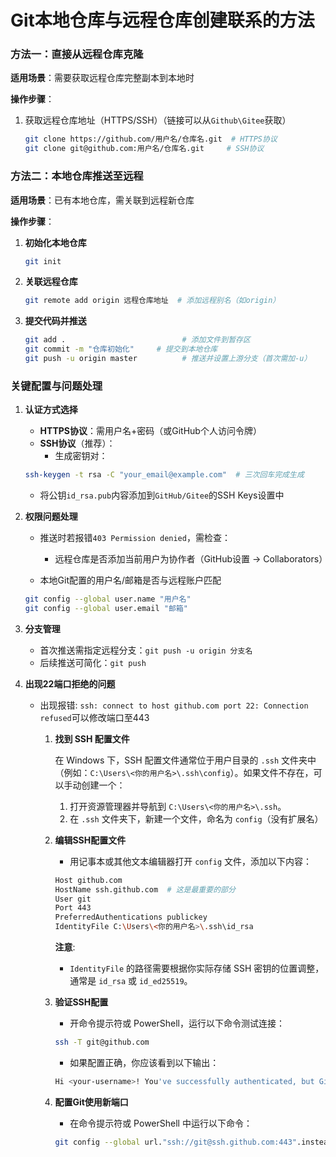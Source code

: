 # Git本地仓库与远程仓库创建联系的方法

### **方法一：直接从远程仓库克隆**

**适用场景**：需要获取远程仓库完整副本到本地时

**操作步骤**：

1. 获取远程仓库地址（HTTPS/SSH）（链接可以从`Github\Gitee`获取）

   ```bash
   git clone https://github.com/用户名/仓库名.git  # HTTPS协议 
   git clone git@github.com:用户名/仓库名.git     # SSH协议
   ```

### **方法二：本地仓库推送至远程**

**适用场景**：已有本地仓库，需关联到远程新仓库

**操作步骤**：

1. **初始化本地仓库**

   ```bash
   git init
   ```

2. **关联远程仓库**

   ```bash
   git remote add origin 远程仓库地址  # 添加远程别名（如origin）
   ```

3. **提交代码并推送**

   ```bash
   git add .                          # 添加文件到暂存区
   git commit -m "仓库初始化"     # 提交到本地仓库
   git push -u origin master          # 推送并设置上游分支（首次需加-u）
   ```

### **关键配置与问题处理**

1. **认证方式选择**

   - **HTTPS协议**：需用户名+密码（或GitHub个人访问令牌）
   - **SSH协议**（推荐）：
     - 生成密钥对：


   ```bash
   ssh-keygen -t rsa -C "your_email@example.com"  # 三次回车完成生成
   ```

   - 将公钥`id_rsa.pub`内容添加到`GitHub/Gitee`的SSH Keys设置中

2. **权限问题处理**

   - 推送时若报错`403 Permission denied`，需检查：

     - 远程仓库是否添加当前用户为协作者（GitHub设置 → Collaborators）
   - 本地Git配置的用户名/邮箱是否与远程账户匹配
   
   ```bash
   git config --global user.name "用户名"
   git config --global user.email "邮箱"
   ```
   
3. **分支管理**

   - 首次推送需指定远程分支：`git push -u origin 分支名`
   - 后续推送可简化：`git push`

4. **出现22端口拒绝的问题**

   - 出现报错: `ssh: connect to host github.com port 22: Connection refused`可以修改端口至443

     1. **找到 SSH 配置文件**

        在 Windows 下，SSH 配置文件通常位于用户目录的 `.ssh` 文件夹中（例如：`C:\Users\<你的用户名>\.ssh\config`）。如果文件不存在，可以手动创建一个：

        1. 打开资源管理器并导航到 `C:\Users\<你的用户名>\.ssh`。
        2. 在 `.ssh` 文件夹下，新建一个文件，命名为 `config`（没有扩展名）

     2. **编辑SSH配置文件**

        - 用记事本或其他文本编辑器打开 `config` 文件，添加以下内容：

        ```bash
        Host github.com
        HostName ssh.github.com  # 这是最重要的部分
        User git
        Port 443
        PreferredAuthentications publickey
        IdentityFile C:\Users\<你的用户名>\.ssh\id_rsa
        ```

        **注意**:

        - `IdentityFile` 的路径需要根据你实际存储 SSH 密钥的位置调整，通常是 `id_rsa` 或 `id_ed25519`。

     3. **验证SSH配置**

        - 开命令提示符或 PowerShell，运行以下命令测试连接：

        ```bash
        ssh -T git@github.com
        ```

        - 如果配置正确，你应该看到以下输出：

        ```bash
        Hi <your-username>! You've successfully authenticated, but GitHub does not provide shell access.
        ```

     4. **配置Git使用新端口**

        - 在命令提示符或 PowerShell 中运行以下命令：

        ```bash
        git config --global url."ssh://git@ssh.github.com:443".insteadOf "ssh://git@github.com"
        ```